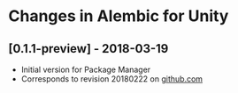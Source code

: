 # Changes in Alembic for Unity

## [0.1.1-preview] - 2018-03-19

- Initial version for Package Manager
- Corresponds to revision 20180222 on [github.com](https://github.com/unity3d-jp/AlembicImporter/releases)
